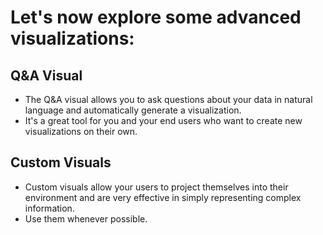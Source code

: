 # Let's now explore some advanced visualizations:

## Q&A Visual

- The Q&A visual allows you to ask questions about your data in natural language and automatically generate a visualization.
- It's a great tool for you and your end users who want to create new visualizations on their own.

## Custom Visuals

- Custom visuals allow your users to project themselves into their environment 
  and are very effective in simply representing complex information. 
- Use them whenever possible.

